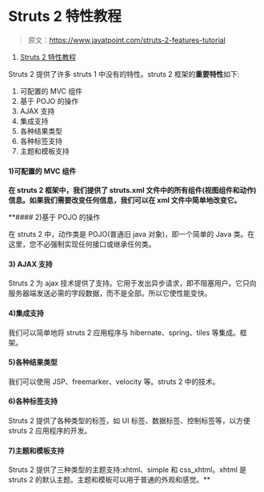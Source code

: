 # Struts 2 特性教程

> 原文：<https://www.javatpoint.com/struts-2-features-tutorial>

1.  [Struts 2 特性教程](#)

Struts 2 提供了许多 struts 1 中没有的特性。struts 2 框架的**重要特性**如下:

1.  可配置的 MVC 组件
2.  基于 POJO 的操作
3.  AJAX 支持
4.  集成支持
5.  各种结果类型
6.  各种标签支持
7.  主题和模板支持

#### 1)可配置的 MVC 组件

**在 struts 2 框架中，我们提供了 struts.xml 文件中的所有组件(视图组件和动作)信息。如果我们需要改变任何信息，我们可以在 xml 文件中简单地改变它。**

 **#### 2)基于 POJO 的操作

在 struts 2 中，动作类是 POJO(普通旧 java 对象)，即一个简单的 Java 类。在这里，您不必强制实现任何接口或继承任何类。

#### 3) AJAX 支持

Struts 2 为 ajax 技术提供了支持。它用于发出异步请求，即不阻塞用户。它只向服务器端发送必需的字段数据，而不是全部。所以它使性能变快。

#### 4)集成支持

我们可以简单地将 struts 2 应用程序与 hibernate、spring、tiles 等集成。框架。

#### 5)各种结果类型

我们可以使用 JSP、freemarker、velocity 等。struts 2 中的技术。

#### 6)各种标签支持

Struts 2 提供了各种类型的标签，如 UI 标签、数据标签、控制标签等，以方便 struts 2 应用程序的开发。

#### 7)主题和模板支持

Struts 2 提供了三种类型的主题支持:xhtml、simple 和 css_xhtml。xhtml 是 struts 2 的默认主题。主题和模板可以用于普通的外观和感觉。**
